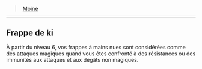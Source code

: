 ﻿---
!ClassFeatureItem
Name: Frappe de ki
Id: monk_hd.md#frappe-de-ki
ParentLink: monk_hd.md#moine
ParentName: Moine
NameLevel: 2
Attributes: {}
---
> [Moine](hd_monk.md)

---

## Frappe de ki

À partir du niveau 6, vos frappes à mains nues sont considérées comme des attaques magiques quand vous êtes confronté à des résistances ou des immunités aux attaques et aux dégâts non magiques.

